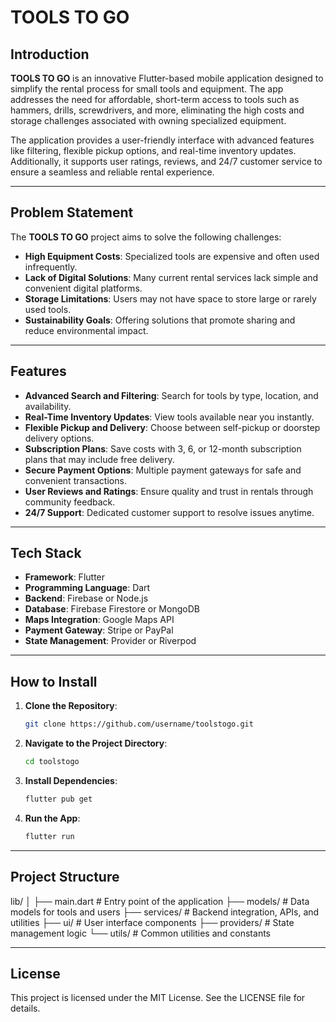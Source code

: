 # TOOLS TO GO

## Introduction

**TOOLS TO GO** is an innovative Flutter-based mobile application designed to simplify the rental process for small tools and equipment. The app addresses the need for affordable, short-term access to tools such as hammers, drills, screwdrivers, and more, eliminating the high costs and storage challenges associated with owning specialized equipment.

The application provides a user-friendly interface with advanced features like filtering, flexible pickup options, and real-time inventory updates. Additionally, it supports user ratings, reviews, and 24/7 customer service to ensure a seamless and reliable rental experience.

---

## Problem Statement

The **TOOLS TO GO** project aims to solve the following challenges:
- **High Equipment Costs**: Specialized tools are expensive and often used infrequently.
- **Lack of Digital Solutions**: Many current rental services lack simple and convenient digital platforms.
- **Storage Limitations**: Users may not have space to store large or rarely used tools.
- **Sustainability Goals**: Offering solutions that promote sharing and reduce environmental impact.

---

## Features

- **Advanced Search and Filtering**: Search for tools by type, location, and availability.
- **Real-Time Inventory Updates**: View tools available near you instantly.
- **Flexible Pickup and Delivery**: Choose between self-pickup or doorstep delivery options.
- **Subscription Plans**: Save costs with 3, 6, or 12-month subscription plans that may include free delivery.
- **Secure Payment Options**: Multiple payment gateways for safe and convenient transactions.
- **User Reviews and Ratings**: Ensure quality and trust in rentals through community feedback.
- **24/7 Support**: Dedicated customer support to resolve issues anytime.

---

## Tech Stack

- **Framework**: Flutter
- **Programming Language**: Dart
- **Backend**: Firebase or Node.js
- **Database**: Firebase Firestore or MongoDB
- **Maps Integration**: Google Maps API
- **Payment Gateway**: Stripe or PayPal
- **State Management**: Provider or Riverpod

---

## How to Install

1. **Clone the Repository**:
   ```bash
   git clone https://github.com/username/toolstogo.git
2. **Navigate to the Project Directory**:
   ```bash
   cd toolstogo
3. **Install Dependencies**:
   ```bash
   flutter pub get
4. **Run the App**:
   ```bash
   flutter run

---

## Project Structure
lib/
│
├── main.dart          # Entry point of the application
├── models/            # Data models for tools and users
├── services/          # Backend integration, APIs, and utilities
├── ui/                # User interface components
├── providers/         # State management logic
└── utils/             # Common utilities and constants

---

## License
This project is licensed under the MIT License. See the LICENSE file for details.
